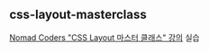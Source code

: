 ## css-layout-masterclass

[Nomad Coders "CSS Layout 마스터 클래스" 강의](https://nomadcoders.co/css-layout-masterclass/lobby) 실습
